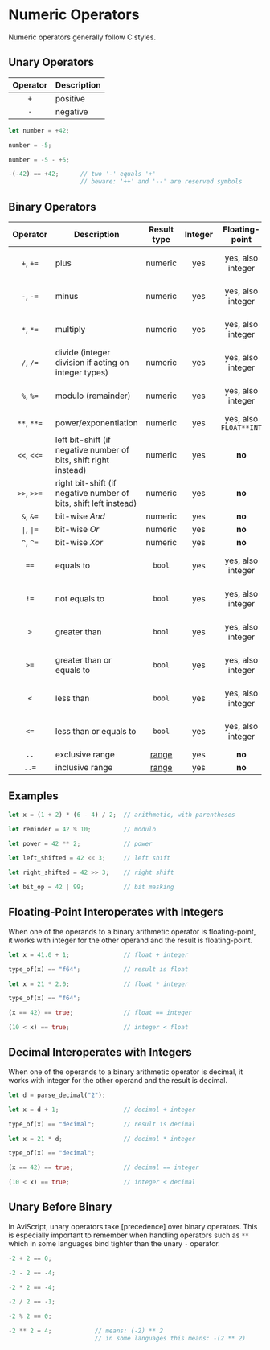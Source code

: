 Numeric Operators
=================
Numeric operators generally follow C styles.


Unary Operators
---------------

| Operator | Description |
| :------: | ----------- |
|   `+`    | positive    |
|   `-`    | negative    |

```rust
let number = +42;

number = -5;

number = -5 - +5;

-(-42) == +42;      // two '-' equals '+'
                    // beware: '++' and '--' are reserved symbols
```

Binary Operators
----------------

|             Operator              | Description                                                      |    Result type     | Integer |     Floating-point     |      Decimal      |
| :-------------------------------: | ---------------------------------------------------------------- | :----------------: | :-----: | :--------------------: | :---------------: |
|             `+`, `+=`             | plus                                                             |      numeric       |   yes   |   yes, also integer    | yes, also integer |
|             `-`, `-=`             | minus                                                            |      numeric       |   yes   |   yes, also integer    | yes, also integer |
|             `*`, `*=`             | multiply                                                         |      numeric       |   yes   |   yes, also integer    | yes, also integer |
|             `/`, `/=`             | divide (integer division if acting on integer types)             |      numeric       |   yes   |   yes, also integer    | yes, also integer |
|             `%`, `%=`             | modulo (remainder)                                               |      numeric       |   yes   |   yes, also integer    | yes, also integer |
|            `**`, `**=`            | power/exponentiation                                             |      numeric       |   yes   | yes, also `FLOAT**INT` |      **no**       |
|            `<<`, `<<=`            | left bit-shift (if negative number of bits, shift right instead) |      numeric       |   yes   |         **no**         |      **no**       |
|            `>>`, `>>=`            | right bit-shift (if negative number of bits, shift left instead) |      numeric       |   yes   |         **no**         |      **no**       |
|             `&`, `&=`             | bit-wise _And_                                                   |      numeric       |   yes   |         **no**         |      **no**       |
| <code>\|</code>, <code>\|=</code> | bit-wise _Or_                                                    |      numeric       |   yes   |         **no**         |      **no**       |
|             `^`, `^=`             | bit-wise _Xor_                                                   |      numeric       |   yes   |         **no**         |      **no**       |
|               `==`                | equals to                                                        |       `bool`       |   yes   |   yes, also integer    | yes, also integer |
|               `!=`                | not equals to                                                    |       `bool`       |   yes   |   yes, also integer    | yes, also integer |
|                `>`                | greater than                                                     |       `bool`       |   yes   |   yes, also integer    | yes, also integer |
|               `>=`                | greater than or equals to                                        |       `bool`       |   yes   |   yes, also integer    | yes, also integer |
|                `<`                | less than                                                        |       `bool`       |   yes   |   yes, also integer    | yes, also integer |
|               `<=`                | less than or equals to                                           |       `bool`       |   yes   |   yes, also integer    | yes, also integer |
|               `..`                | exclusive range                                                  | [range](variables/ranges.md) |   yes   |         **no**         |      **no**       |
|               `..=`               | inclusive range                                                  | [range](variables/ranges.md) |   yes   |         **no**         |      **no**       |


Examples
--------

```rust
let x = (1 + 2) * (6 - 4) / 2;  // arithmetic, with parentheses

let reminder = 42 % 10;         // modulo

let power = 42 ** 2;            // power

let left_shifted = 42 << 3;     // left shift

let right_shifted = 42 >> 3;    // right shift

let bit_op = 42 | 99;           // bit masking
```


Floating-Point Interoperates with Integers
------------------------------------------

When one of the operands to a binary arithmetic operator is floating-point, it works with integer
for the other operand and the result is floating-point.

```rust
let x = 41.0 + 1;               // float + integer

type_of(x) == "f64";            // result is float

let x = 21 * 2.0;               // float * integer

type_of(x) == "f64";

(x == 42) == true;              // float == integer

(10 < x) == true;               // integer < float
```


Decimal Interoperates with Integers
-----------------------------------

When one of the operands to a binary arithmetic operator is decimal,
it works with integer for the other operand and the result is decimal.

```rust
let d = parse_decimal("2");

let x = d + 1;                  // decimal + integer

type_of(x) == "decimal";        // result is decimal

let x = 21 * d;                 // decimal * integer

type_of(x) == "decimal";

(x == 42) == true;              // decimal == integer

(10 < x) == true;               // integer < decimal
```


Unary Before Binary
-------------------

In AviScript, unary operators take [precedence] over binary operators.  This is especially important to
remember when handling operators such as `**` which in some languages bind tighter than the unary
`-` operator.

```rust
-2 + 2 == 0;

-2 - 2 == -4;

-2 * 2 == -4;

-2 / 2 == -1;

-2 % 2 == 0;

-2 ** 2 = 4;            // means: (-2) ** 2
                        // in some languages this means: -(2 ** 2)
```
